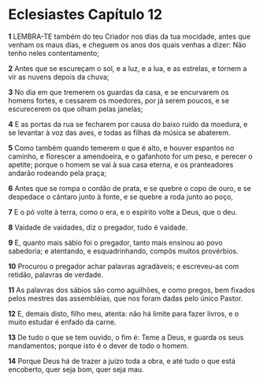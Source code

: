 # Eclesiastes Capítulo 12

**1** 	LEMBRA-TE também do teu Criador nos dias da tua mocidade, antes que venham os maus dias, e cheguem os anos dos quais venhas a dizer: Não tenho neles contentamento;

**2** 	Antes que se escureçam o sol, e a luz, e a lua, e as estrelas, e tornem a vir as nuvens depois da chuva;

**3** 	No dia em que tremerem os guardas da casa, e se encurvarem os homens fortes, e cessarem os moedores, por já serem poucos, e se escurecerem os que olham pelas janelas;

**4** 	E as portas da rua se fecharem por causa do baixo ruído da moedura, e se levantar à voz das aves, e todas as filhas da música se abaterem.

**5** 	Como também quando temerem o que é alto, e houver espantos no caminho, e florescer a amendoeira, e o gafanhoto for um peso, e perecer o apetite; porque o homem se vai à sua casa eterna, e os pranteadores andarão rodeando pela praça;

**6** 	Antes que se rompa o cordão de prata, e se quebre o copo de ouro, e se despedace o cântaro junto à fonte, e se quebre a roda junto ao poço,

**7** 	E o pó volte à terra, como o era, e o espírito volte a Deus, que o deu.

**8** 	Vaidade de vaidades, diz o pregador, tudo é vaidade.

**9** 	E, quanto mais sábio foi o pregador, tanto mais ensinou ao povo sabedoria; e atentando, e esquadrinhando, compôs muitos provérbios.

**10** 	Procurou o pregador achar palavras agradáveis; e escreveu-as com retidão, palavras de verdade.

**11** 	As palavras dos sábios são como aguilhões, e como pregos, bem fixados pelos mestres das assembléias, que nos foram dadas pelo único Pastor.

**12** 	E, demais disto, filho meu, atenta: não há limite para fazer livros, e o muito estudar é enfado da carne.

**13** 	De tudo o que se tem ouvido, o fim é: Teme a Deus, e guarda os seus mandamentos; porque isto é o dever de todo o homem.

**14** 	Porque Deus há de trazer a juízo toda a obra, e até tudo o que está encoberto, quer seja bom, quer seja mau.

